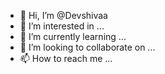 - 👋 Hi, I’m @Devshivaa
- 👀 I’m interested in ...
- 🌱 I’m currently learning ...
- 💞️ I’m looking to collaborate on ...
- 📫 How to reach me ...

<!---
Devshivaa/Devshivaa is a ✨ special ✨ repository because its `README.md` (this file) appears on your GitHub profile.
You can click the Preview link to take a look at your changes.
--->
